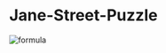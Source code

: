 # Jane-Street-Puzzle
![formula](https://render.githubusercontent.com/render/math?math=i%20\in%20(1,%202,%203,%20...%20,%209))
